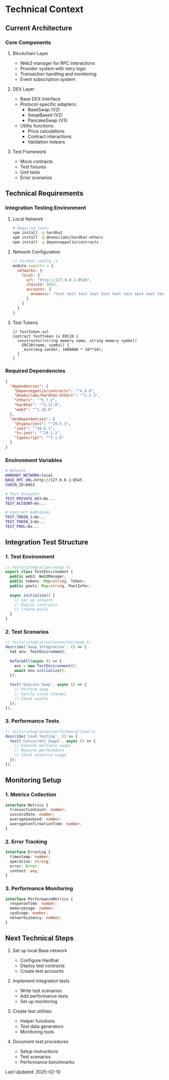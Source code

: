 # Technical Context

## Current Architecture

### Core Components
1. Blockchain Layer
   - Web3 manager for RPC interactions
   - Provider system with retry logic
   - Transaction handling and monitoring
   - Event subscription system

2. DEX Layer
   - Base DEX interface
   - Protocol-specific adapters:
     * BaseSwap (V2)
     * SwapBased (V2)
     * PancakeSwap (V3)
   - Utility functions:
     * Price calculations
     * Contract interactions
     * Validation helpers

3. Test Framework
   - Mock contracts
   - Test fixtures
   - Unit tests
   - Error scenarios

## Technical Requirements

### Integration Testing Environment
1. Local Network
   ```bash
   # Required tools
   npm install -g hardhat
   npm install -g @nomiclabs/hardhat-ethers
   npm install -g @openzeppelin/contracts
   ```

2. Network Configuration
   ```javascript
   // hardhat.config.js
   module.exports = {
     networks: {
       local: {
         url: "http://127.0.0.1:8545",
         chainId: 8453,
         accounts: {
           mnemonic: "test test test test test test test test test test test junk"
         }
       }
     }
   }
   ```

3. Test Tokens
   ```solidity
   // TestToken.sol
   contract TestToken is ERC20 {
     constructor(string memory name, string memory symbol) 
       ERC20(name, symbol) {
       _mint(msg.sender, 1000000 * 10**18);
     }
   }
   ```

### Required Dependencies
```json
{
  "dependencies": {
    "@openzeppelin/contracts": "^4.9.0",
    "@nomiclabs/hardhat-ethers": "^2.2.3",
    "ethers": "^5.7.2",
    "hardhat": "^2.17.0",
    "web3": "^1.10.0"
  },
  "devDependencies": {
    "@types/jest": "^29.5.3",
    "jest": "^29.6.1",
    "ts-jest": "^29.1.1",
    "typescript": "^5.1.6"
  }
}
```

### Environment Variables
```bash
# Network
HARDHAT_NETWORK=local
BASE_RPC_URL=http://127.0.0.1:8545
CHAIN_ID=8453

# Test Accounts
TEST_PRIVATE_KEY=0x...
TEST_ACCOUNT=0x...

# Contract Addresses
TEST_TOKEN_1=0x...
TEST_TOKEN_2=0x...
TEST_POOL=0x...
```

## Integration Test Structure

### 1. Test Environment
```typescript
// tests/integration/setup.ts
export class TestEnvironment {
  public web3: Web3Manager;
  public tokens: Map<string, Token>;
  public pools: Map<string, PoolInfo>;
  
  async initialize() {
    // Set up network
    // Deploy contracts
    // Create pools
  }
}
```

### 2. Test Scenarios
```typescript
// tests/integration/scenarios/swap.ts
describe('Swap Integration', () => {
  let env: TestEnvironment;
  
  beforeAll(async () => {
    env = new TestEnvironment();
    await env.initialize();
  });
  
  test('Execute Swap', async () => {
    // Perform swap
    // Verify state changes
    // Check events
  });
});
```

### 3. Performance Tests
```typescript
// tests/integration/performance/load.ts
describe('Load Testing', () => {
  test('Concurrent Swaps', async () => {
    // Execute multiple swaps
    // Measure performance
    // Check resource usage
  });
});
```

## Monitoring Setup

### 1. Metrics Collection
```typescript
interface Metrics {
  transactionCount: number;
  successRate: number;
  averageGasUsed: number;
  averageConfirmationTime: number;
}
```

### 2. Error Tracking
```typescript
interface ErrorLog {
  timestamp: number;
  operation: string;
  error: Error;
  context: any;
}
```

### 3. Performance Monitoring
```typescript
interface PerformanceMetrics {
  responseTime: number;
  memoryUsage: number;
  cpuUsage: number;
  networkLatency: number;
}
```

## Next Technical Steps

1. Set up local Base network
   - Configure Hardhat
   - Deploy test contracts
   - Create test accounts

2. Implement integration tests
   - Write test scenarios
   - Add performance tests
   - Set up monitoring

3. Create test utilities
   - Helper functions
   - Test data generators
   - Monitoring tools

4. Document test procedures
   - Setup instructions
   - Test scenarios
   - Performance benchmarks

Last Updated: 2025-02-10
